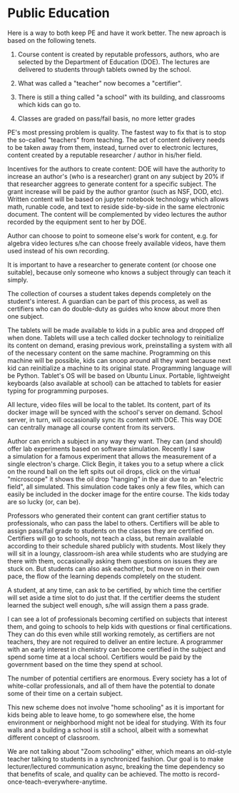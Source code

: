 # Public Education

Here is a way to both keep PE and have it work better. The new aproach
is based on the following tenets.

1) Course content is created by reputable professors, authors, who are
selected by the Department of Education (DOE). The lectures are
delivered to students through tablets owned by the school.

2) What was called a "teacher" now becomes a "certifier".

3) There is still a thing called "a school" with its building, and
classrooms which kids can go to.

4) Classes are graded on pass/fail basis, no more letter grades

PE's most pressing problem is quality. The fastest way to fix that is
to stop the so-called "teachers" from teaching. The act of content
delivery needs to be taken away from them, instead, turned over to
electronic lectures, content created by a reputable researcher /
author in his/her field.

Incentives for the authors to create content: DOE will have the
authority to increase an author's (who is a researcher) grant on any
subject by 20% if that researcher aggrees to generate content for a
specific subject. The grant increase will be paid by the author
grantor (such as NSF, DOD, etc). Written content will be based on
jupyter notebook technology which allows math, runable code, and text
to reside side-by-side in the same electronic document. The content
will be complemented by video lectures the author recorded by the
equipment sent to her by DOE.

Author can choose to point to someone else's work for content,
e.g. for algebra video lectures s/he can choose freely available
videos, have them used instead of his own recording.

It is important to have a researcher to generate content (or choose
one suitable), because only someone who knows a subject througly can
teach it simply.

The collection of courses a student takes depends completely on the
student's interest. A guardian can be part of this process, as well as
certifiers who can do double-duty as guides who know about more then
one subject.

The tablets will be made available to kids in a public area and
dropped off when done. Tablets will use a tech called docker
technology to reinitialize its content on demand, erasing previous
work, preinstalling a system with all of the necessary content on the
same machine. Programming on this machine will be possible, kids can
snoop around all they want because next kid can reinitialize a machine
to its original state. Programming language will be Python. Tablet's
OS will be based on Ubuntu Linux. Portable, lightweight keyboards
(also available at school) can be attached to tablets for easier
typing for programming purposes.

All lecture, video files will be local to the tablet. Its content,
part of its docker image will be synced with the school's server on
demand. School server, in turn, will occasionally sync its content
with DOE. This way DOE can centrally manage all course content from
its servers.

Author can enrich a subject in any way they want. They can (and
should) offer lab experiments based on software simulation. Recently I
saw a simulation for a famous experiment that allows the measurement
of a single electron's charge. Click Begin, it takes you to a setup
where a click on the round ball on the left spits out oil drops, click
on the virtual "microscope" it shows the oil drop "hanging" in the air
due to an "electric field", all simulated. This simulation code takes
only a few files, which can easily be included in the docker image for
the entire course. The kids today are so lucky (or, can be).

Professors who generated their content can grant certifier status to
professionals, who can pass the label to others. Certifiers will be
able to assign pass/fail grade to students on the classes they are
certified on. Certifiers will go to schools, not teach a class, but
remain available according to their schedule shared publicly with
students. Most likely they will sit in a loungy, classroom-ish area
while students who are studying are there with them, occasionally
asking them questions on issues they are stuck on. But students can
also ask eachother, but move on in their own pace, the flow of the
learning depends completely on the student.

A student, at any time, can ask to be certified, by which time the
certifier will set aside a time slot to do just that. If the certifier
deems the student learned the subject well enough, s/he will assign
them a pass grade.

I can see a lot of professionals becoming certified on subjects that
interest them, and going to schools to help kids with questions or
final certifications. They can do this even while still working
remotely, as certifiers are not teachers, they are not required to
deliver an entire lecture. A programmer with an early interest in
chemistry can become certified in the subject and spend some time at a
local school. Certifiers would be paid by the government based on the
time they spend at school.

The number of potential certifiers are enormous. Every society has a
lot of white-collar professionals, and all of them have the potential
to donate some of their time on a certain subject.

This new scheme does not involve "home schooling" as it is important
for kids being able to leave home, to go somewhere else, the home
environment or neighborhood might not be ideal for studying. With its
four walls and a building a school is still a school, albeit with a
somewhat different concept of classroom.

We are not talking about "Zoom schooling" either, which means an
old-style teacher talking to students in a synchronized fashion. Our
goal is to make lecturer/lectured communication async, breaking the
time dependency so that benefits of scale, and quality can be
achieved. The motto is record-once-teach-everywhere-anytime.

